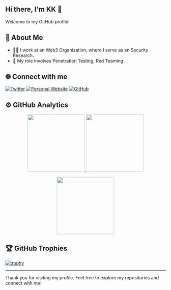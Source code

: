 ## Hi there, I'm KK 👋

Welcome to my GitHub profile!

## 🚀 About Me

- 👨‍💼 I work at an Web3 Organization, where I serve as an Security Research.
- 🏢 My role involves Penetration Testing, Red Teaming.

## 🌐 Connect with me

[![Twitter](https://img.shields.io/badge/-Twitter-blue?style=flat-square&logo=twitter&logoColor=white)](https://x.com/_RBPi)
[![Personal Website](https://img.shields.io/badge/-Website-blue?style=flat-square&logo=google-chrome&logoColor=white)](https://rbpi.cc)
[![GitHub](https://img.shields.io/badge/-GitHub-gray?style=flat-square&logo=github&logoColor=white)](https://github.com/rbpi)

## ⚙️ GitHub Analytics

<p align="center">
  <a href="https://github.com/rbpi">
    <img height="180em" src="https://github-readme-stats-eight-theta.vercel.app/api?username=rbpi&show_icons=true&theme=algolia&include_all_commits=true&count_private=true"/>
  </a>
  <a href="https://github.com/rbpi">
    <img height="180em" src="https://github-readme-stats-eight-theta.vercel.app/api/top-langs/?username=rbpi&layout=compact&langs_count=8&theme=algolia"/>
  </a>
</p>

<p align="center">
  <img height="180em" src="https://github-readme-streak-stats.herokuapp.com/?user=rbpi&theme=dark&hide_border=true"/>
</p>

## 🏆 GitHub Trophies

[![trophy](https://github-profile-trophy.vercel.app/?username=rbpi&theme=onedark)](https://github.com/ryo-ma/github-profile-trophy)

---

Thank you for visiting my profile. Feel free to explore my repositories and connect with me!

<!--
**rbpi/rbpi** is a ✨ _special_ ✨ repository because its `README.md` (this file) appears on your GitHub profile.

Here are some ideas to get you started:

- 🔭 I’m currently working on ...
- 🌱 I’m currently learning ...
- 👯 I’m looking to collaborate on ...
- 🤔 I’m looking for help with ...
- 💬 Ask me about ...
- 📫 How to reach me: ...
- 😄 Pronouns: ...
- ⚡ Fun fact: ...
-->
